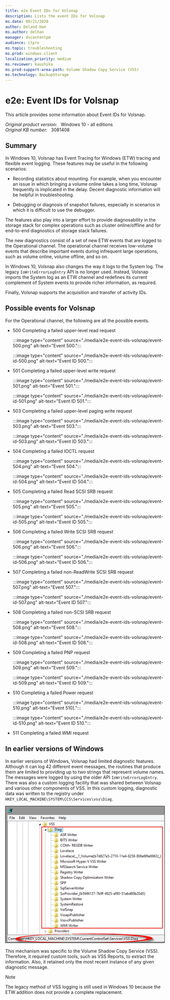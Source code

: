 ```yaml
---
title: e2e Event IDs for Volsnap 
description: Lists the event IDs for Volsnap 
ms.date: 09/21/2020
author: Deland-Han
ms.author: delhan 
manager: dscontentpm
audience: itpro
ms.topic: troubleshooting
ms.prod: windows-client
localization_priority: medium
ms.reviewer: kaushika
ms.prod-support-area-path: Volume Shadow Copy Service (VSS)
ms.technology: BackupStorage
---
```

# e2e: Event IDs for Volsnap

This article provides some information about Event IDs for Volsnap.

_Original product version:_ &nbsp; Windows 10 - all editions  
_Original KB number:_ &nbsp; 3081408

## Summary

In Windows 10, Volsnap has Event Tracing for Windows (ETW) tracing and flexible event logging. These features may be useful in the following scenarios:

- Recording statistics about mounting. For example, when you encounter an issue in which bringing a volume online takes a long time, Volsnap frequently is implicated in the delay. Decent diagnostic information will be helpful in troubleshooting.

- Debugging or diagnosis of snapshot failures, especially in scenarios in which it is difficult to use the debugger.

The features also play into a larger effort to provide diagnosability in the storage stack for complex operations such as cluster online/offline and for end-to-end diagnostics of storage stack failures.

The new diagnostics consist of a set of new ETW events that are logged to the Operational channel. The operational channel receives low-volume events that describe important events during infrequent large operations, such as volume online, volume offline, and so on.

In Windows 10, Volsnap also changes the way it logs to the System log. The legacy `IoWriteErrorLogEntry` API is no longer used. Instead, Volsnap imports the System log as an ETW channel and redefines its current complement of System events to provide richer information, as required.

Finally, Volsnap supports the acquisition and transfer of activity IDs.

## Possible events for Volsnap

For the Operational channel, the following are all the possible events.

- 500 Completing a failed upper-level read request

    :::image type="content" source="./media/e2e-event-ids-volsnap/event-500.png" alt-text="Event 500.":::

    :::image type="content" source="./media/e2e-event-ids-volsnap/event-id-500.png" alt-text="Event ID 500.":::

- 501 Completing a failed upper-level write request

    :::image type="content" source="./media/e2e-event-ids-volsnap/event-501.png" alt-text="Event 501.":::

    :::image type="content" source="./media/e2e-event-ids-volsnap/event-id-501.png" alt-text="Event ID 501.":::

- 503 Completing a failed upper-level paging write request

    :::image type="content" source="./media/e2e-event-ids-volsnap/event-503.png" alt-text="Event 503.":::

    :::image type="content" source="./media/e2e-event-ids-volsnap/event-id-503.png" alt-text="Event ID 503.":::

- 504 Completing a failed IOCTL request

    :::image type="content" source="./media/e2e-event-ids-volsnap/event-504.png" alt-text="Event 504.":::

    :::image type="content" source="./media/e2e-event-ids-volsnap/event-id-504.png" alt-text="Event ID 504.":::

- 505 Completing a failed Read SCSI SRB request

    :::image type="content" source="./media/e2e-event-ids-volsnap/event-505.png" alt-text="Event 505.":::

    :::image type="content" source="./media/e2e-event-ids-volsnap/event-id-505.png" alt-text="Event ID 505.":::

- 506 Completing a failed Write SCSI SRB request

    :::image type="content" source="./media/e2e-event-ids-volsnap/event-506.png" alt-text="Event 506.":::

    :::image type="content" source="./media/e2e-event-ids-volsnap/event-id-506.png" alt-text="Event ID 506.":::

- 507 Completing a failed non-ReadWrite SCSI SRB request

    :::image type="content" source="./media/e2e-event-ids-volsnap/event-507.png" alt-text="Event 507.":::

    :::image type="content" source="./media/e2e-event-ids-volsnap/event-id-507.png" alt-text="Event ID 507.":::

- 508 Completing a failed non-SCSI SRB request

    :::image type="content" source="./media/e2e-event-ids-volsnap/event-508.png" alt-text="Event 508.":::

    :::image type="content" source="./media/e2e-event-ids-volsnap/event-id-508.png" alt-text="Event ID 508.":::
- 509 Completing a failed PNP request

    :::image type="content" source="./media/e2e-event-ids-volsnap/event-509.png" alt-text="Event 509.":::

    :::image type="content" source="./media/e2e-event-ids-volsnap/event-id-509.png" alt-text="Event ID 509.":::

- 510 Completing a failed Power request

    :::image type="content" source="./media/e2e-event-ids-volsnap/event-510.png" alt-text="Event 510].":::

    :::image type="content" source="./media/e2e-event-ids-volsnap/event-id-510.png" alt-text="Event ID 510.":::

- 511 Completing a failed WMI request  

## In earlier versions of Windows

In earlier versions of Windows, Volsnap had limited diagnostic features. Although it can log 42 different event messages, the routines that produce them are limited to providing up to two strings that represent volume names. The messages were logged by using the older API `IoWriteErrorLogEntry`. There was also a custom logging facility that was shared between Volsnap and various other components of VSS. In this custom logging, diagnostic data was written to the registry under `HKEY_LOCAL_MACHINE\SYSTEM\CCS\Services\vss\Diag`.

![Registry key image](./media/e2e-event-ids-volsnap/registry-key.png)

This mechanism was specific to the Volume Shadow Copy Service (VSS). Therefore, it required custom tools, such as VSS Reports, to extract the information. Also, it retained only the most recent instance of any given diagnostic message.

> [!NOTE]
> The legacy method of VSS logging is still used in Windows 10 because the ETW addition does not provide a complete replacement.
